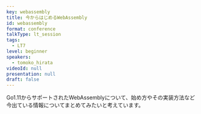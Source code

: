 ```yaml
---
key: webassembly
title: 今からはじめるWebAssembly
id: webassembly
format: conference
talkType: lt_session
tags:
  - LT7
level: beginner
speakers:
  - tomoko_hirata
videoId: null
presentation: null
draft: false
---
```

Go1.11からサポートされたWebAssemblyについて、始め方やその実装方法など今出ている情報についてまとめてみたいと考えています。
